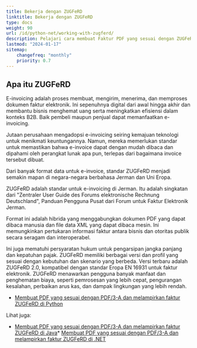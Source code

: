 ```yaml
---
title: Bekerja dengan ZUGFeRD
linktitle: Bekerja dengan ZUGFeRD
type: docs
weight: 90
url: /id/python-net/working-with-zugferd/
description: Pelajari cara membuat Faktur PDF yang sesuai dengan ZUGFeRD menggunakan Aspose.PDF untuk Java
lastmod: "2024-01-17"
sitemap:
    changefreq: "monthly"
    priority: 0.7
---
```


## Apa itu ZUGFeRD

E-invoicing adalah proses membuat, mengirim, menerima, dan memproses dokumen faktur elektronik. Ini sepenuhnya digital dari awal hingga akhir dan membantu bisnis menghemat uang serta meningkatkan efisiensi dalam konteks B2B. Baik pembeli maupun penjual dapat memanfaatkan e-invoicing.

Jutaan perusahaan mengadopsi e-invoicing seiring kemajuan teknologi untuk menikmati keuntungannya. Namun, mereka memerlukan standar untuk memastikan bahwa e-invoice dapat dengan mudah dibaca dan dipahami oleh perangkat lunak apa pun, terlepas dari bagaimana invoice tersebut dibuat.

Dari banyak format data untuk e-invoice, standar ZUGFeRD menjadi semakin mapan di negara-negara berbahasa Jerman dan Uni Eropa.

ZUGFeRD adalah standar untuk e-invoicing di Jerman.
 Itu adalah singkatan dari "Zentraler User Guide des Forums elektronische Rechnung Deutschland", Panduan Pengguna Pusat dari Forum untuk Faktur Elektronik Jerman.

Format ini adalah hibrida yang menggabungkan dokumen PDF yang dapat dibaca manusia dan file data XML yang dapat dibaca mesin. Ini memungkinkan pertukaran informasi faktur antara bisnis dan otoritas publik secara seragam dan interoperabel.

Ini juga mematuhi persyaratan hukum untuk pengarsipan jangka panjang dan kepatuhan pajak. ZUGFeRD memiliki berbagai versi dan profil yang sesuai dengan kebutuhan dan skenario yang berbeda. Versi terbaru adalah ZUGFeRD 2.0, kompatibel dengan standar Eropa EN 16931 untuk faktur elektronik. ZUGFeRD menawarkan pengguna banyak manfaat dan penghematan biaya, seperti pemrosesan yang lebih cepat, pengurangan kesalahan, perbaikan arus kas, dan dampak lingkungan yang lebih rendah.

* [Membuat PDF yang sesuai dengan PDF/3-A dan melampirkan faktur ZUGFeRD di Python](/pdf/id/python-net/attach-zugferd/)

Lihat juga:

* [Membuat PDF yang sesuai dengan PDF/3-A dan melampirkan faktur ZUGFeRD di Java](/pdf/id/java/attach-zugferd/)* [Membuat PDF yang sesuai dengan PDF/3-A dan melampirkan faktur ZUGFeRD di .NET](/pdf/id/net/attach-zugferd/)